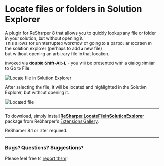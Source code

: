 Locate files or folders in Solution Explorer
===

A plugin for ReSharper 8 that allows you to quickly lookup any file or folder in your solution, but without opening it.  
This allows for uninterrupted workflow of going to a particular location in the solution explorer (perhaps to add a new file),  
but without opening an arbitrary file in that location.

Invoked via **double Shift-Alt-L** - you will be presented with a dialog similar to Go to File:

![Locate file in Solution Explorer][1]

After selecting the file, it will be located and highlighted in the Solution Explorer, but without opening it.

![Located file][2]

---

To download, simply install [**ReSharper.LocateFileInSolutionExplorer**](https://resharper-plugins.jetbrains.com/packages/ReSharper.LocateFileInSolutionExplorer) package from ReSharper's [Extensions Gallery](http://resharper-plugins.jetbrains.com/).

ReSharper 8.1 or later required.

---

### Bugs? Questions? Suggestions?

Please feel free to [report them](../../issues)!

  [1]: http://i.imgur.com/EWxLIcT.png
  [2]: http://i.imgur.com/iYOfJVF.png
